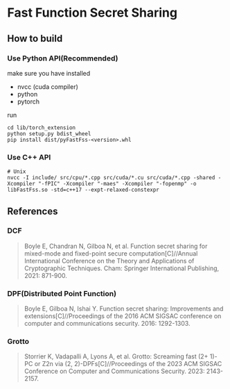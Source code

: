 # Fast Function Secret Sharing

## How to build

### Use Python API(Recommended)

make sure you have installed

- nvcc (cuda compiler)
- python
- pytorch

run

```shell
cd lib/torch_extension
python setup.py bdist_wheel
pip install dist/pyFastFss-<version>.whl
```

### Use C++ API

```shell
# Unix
nvcc -I include/ src/cpu/*.cpp src/cuda/*.cu src/cuda/*.cpp -shared -Xcompiler "-fPIC" -Xcompiler "-maes" -Xcompiler "-fopenmp" -o libFastFss.so -std=c++17 --expt-relaxed-constexpr
```

## References

### DCF

> Boyle E, Chandran N, Gilboa N, et al. Function secret sharing for mixed-mode and fixed-point secure computation[C]//Annual International Conference on the Theory and Applications of Cryptographic Techniques. Cham: Springer International Publishing, 2021: 871-900.

### DPF(Distributed Point Function)

> Boyle E, Gilboa N, Ishai Y. Function secret sharing: Improvements and extensions[C]//Proceedings of the 2016 ACM SIGSAC conference on computer and communications security. 2016: 1292-1303.

### Grotto

> Storrier K, Vadapalli A, Lyons A, et al. Grotto: Screaming fast (2+ 1)-PC or Z2n via (2, 2)-DPFs[C]//Proceedings of the 2023 ACM SIGSAC Conference on Computer and Communications Security. 2023: 2143-2157.
